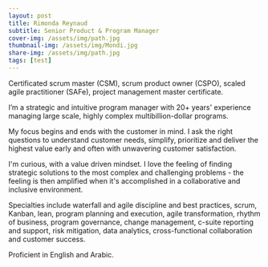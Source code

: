 ```yaml
---
layout: post
title: Rimonda Reynaud
subtitle: Senior Product & Program Manager
cover-img: /assets/img/path.jpg
thumbnail-img: /assets/img/Mondi.jpg
share-img: /assets/img/path.jpg
tags: [test]
---
```




Certificated scrum master (CSM), scrum product owner (CSPO), scaled agile practitioner (SAFe), project management master certificate. 

I’m a strategic and intuitive program manager with 20+ years' experience managing large scale, highly complex multibillion-dollar programs.   

My focus begins and ends with the customer in mind.  I ask the right questions to understand customer needs, simplify, prioritize and deliver the highest value early and often with unwavering customer satisfaction.  

I'm curious, with a value driven mindset. I love the feeling of finding strategic solutions to the most complex and challenging problems - the feeling is then amplified when it's accomplished in a collaborative and inclusive environment. 

Specialties include waterfall and agile discipline and best practices, scrum, Kanban, lean, program planning and execution, agile transformation, rhythm of business, program governance, change management, c-suite reporting and support, risk mitigation, data analytics, cross-functional collaboration and customer success.   

Proficient in English and Arabic. 
